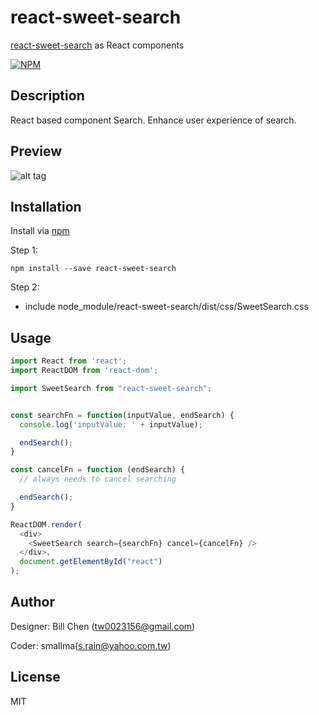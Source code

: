 # react-sweet-search

[react-sweet-search](https://www.npmjs.com/package/react-sweet-search) as React components

[![NPM](https://nodei.co/npm/react-sweet-search.png)](https://www.npmjs.com/package/react-sweet-search)

## Description
React based component Search. Enhance user experience of search.


## Preview
![alt tag](https://cloud.githubusercontent.com/assets/429250/14410807/5a3a68fc-ff6a-11e5-928a-e07914dd7674.gif)


## Installation

Install via [npm](https://www.npmjs.com/package/react-sweet-search)

Step 1:
```shell
npm install --save react-sweet-search
```

Step 2:
* include node_module/react-sweet-search/dist/css/SweetSearch.css


## Usage

```js
import React from 'react';
import ReactDOM from 'react-dom';

import SweetSearch from "react-sweet-search";


const searchFn = function(inputValue, endSearch) {
  console.log('inputValue: ' + inputValue);

  endSearch();
}

const cancelFn = function (endSearch) {
  // always needs to cancel searching

  endSearch();
}

ReactDOM.render(
  <div>
    <SweetSearch search={searchFn} cancel={cancelFn} />
  </div>,
  document.getElementById("react")
);
```


## Author

Designer: Bill Chen (tw0023156@gmail.com)

Coder: smallma(s.rain@yahoo.com.tw)

## License

MIT
